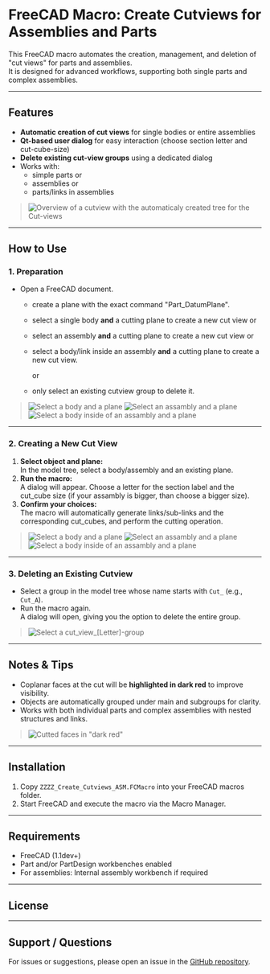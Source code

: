 # FreeCAD Macro: Create Cutviews for Assemblies and Parts

This FreeCAD macro automates the creation, management, and deletion of "cut views" for parts and assemblies.  
It is designed for advanced workflows, supporting both single parts and complex assemblies.

---

## Features

- **Automatic creation of cut views** for single bodies or entire assemblies
- **Qt-based user dialog** for easy interaction (choose section letter and cut-cube-size)
- **Delete existing cut-view groups** using a dedicated dialog
- Works with:
  - simple parts or
  - assemblies or
  - parts/links in assemblies

> ![Overview of a cutview with the automaticaly created tree for the Cut-views](images/Overview_01.png)

---

## How to Use

### 1. Preparation

- Open a FreeCAD document.
  - create a plane with the exact command "Part_DatumPlane".
  - select a single body **and** a cutting plane to create a new cut view or
  - select an assembly **and** a cutting plane to create a new cut view or
  - select a body/link inside an assembly **and** a cutting plane to create a new cut view.

    or
    
  - only select an existing cutview group to delete it.

> ![Select a body and a plane](images/select_01.png)
> ![Select an assambly and a plane](images/select_02.png)
> ![Select a body inside of an assambly and a plane](images/select_03.png)

---

### 2. Creating a New Cut View

1. **Select object and plane:**  
   In the model tree, select a body/assembly and an existing plane.
2. **Run the macro:**  
   A dialog will appear. Choose a letter for the section label and the cut_cube size
   (if your assambly is bigger, than choose a bigger size).
4. **Confirm your choices:**  
   The macro will automatically generate links/sub-links and the corresponding cut_cubes, and perform the cutting operation.

> ![Select a body and a plane](images/select_01.png)
> ![Select an assambly and a plane](images/select_02.png)
> ![Select a body inside of an assambly and a plane](images/select_03.png)

---

### 3. Deleting an Existing Cutview

- Select a group in the model tree whose name starts with `Cut_` (e.g., `Cut_A`).
- Run the macro again.  
  A dialog will open, giving you the option to delete the entire group.

> ![Select a cut_view_[Letter]-group](images/select_04.png)

---

## Notes & Tips

- Coplanar faces at the cut will be **highlighted in dark red** to improve visibility.
- Objects are automatically grouped under main and subgroups for clarity.
- Works with both individual parts and complex assemblies with nested structures and links.

> ![Cutted faces in "dark red"](images/Cut_face_01.png)

---

## Installation

1. Copy `ZZZZ_Create_Cutviews_ASM.FCMacro` into your FreeCAD macros folder.
2. Start FreeCAD and execute the macro via the Macro Manager.

---

## Requirements

- FreeCAD (1.1dev+)
- Part and/or PartDesign workbenches enabled
- For assemblies: Internal assembly workbench if required

---

## License

---

## Support / Questions

For issues or suggestions, please open an issue in the [GitHub repository](https://github.com/PuLs4r1203/FreeCAD_Cut_view).
